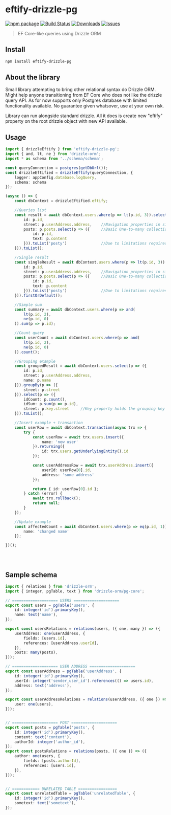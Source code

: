 # eftify-drizzle-pg

[![npm package][npm-img]][npm-url]
[![Build Status][build-img]][build-url]
[![Downloads][downloads-img]][downloads-url]
[![Issues][issues-img]][issues-url]

> EF Core-like queries using Drizzle ORM

## Install

```bash
npm install eftify-drizzle-pg
```

## About the library
Small library attempting to bring other relational syntax do Drizzle ORM. Might help anyone transitioning from EF Core who does not like the drizzle query API. As for now supports only Postgres database with limited functionality available. No guarantee given whatsover, use at your own risk.

Library can run alongside standard drizzle. All it does is create new "eftify" property on the root drizzle object with new API available.

## Usage

```ts
import { drizzleEftify } from 'eftify-drizzle-pg';
import { and, lt, ne } from 'drizzle-orm';
import * as schema from '../schema/schema';

const queryConnection = postgres(getDbUrl());
const drizzleEftified = drizzleEftify(queryConnection, {
	logger: appConfig.database.logQuery,
	schema: schema
});

(async () => {
    const dbContext = drizzleEftified.eftify;

    //Queries list
    const result = await dbContext.users.where(p => lt(p.id, 3)).select(p => ({
        id: p.id,
        street: p.userAddress.address,    //Navigation properties in similar manner like in EF
        posts: p.posts.select(p => ({     //Basic One-to-many collection support
            id: p.id,
            text: p.content
        })).toList('posty')               //Due to limitations requires name specification
    })).toList();

    //Single result
    const singleResult = await dbContext.users.where(p => lt(p.id, 3)).select(p => ({
        id: p.id,
        street: p.userAddress.address,    //Navigation properties in similar manner like in EF
        posts: p.posts.select(p => ({     //Basic One-to-many collection support
            id: p.id,
            text: p.content
        })).toList('posty')               //Due to limitations requires name specification
    })).firstOrDefault();

    //Simple sum
    const summary = await dbContext.users.where(p => and(
        lt(p.id, 2),
        ne(p.id, 0)
    )).sum(p => p.id);

    //Count query
    const userCount = await dbContext.users.where(p => and(
        lt(p.id, 2),
        ne(p.id, 0)
    )).count();

    //Grouping example
    const groupedResult = await dbContext.users.select(p => ({
        id: p.id,
        street: p.userAddress.address,  
        name: p.name
    })).groupBy(p => ({
        street: p.street
    })).select(p => ({
        idCount: p.count(),
        idSum: p.sum(p => p.id),
        street: p.key.street     //Key property holds the grouping key similar to EF Core
    })).toList();

    //Insert example + transaction
    const userRow = await dbContext.transaction(async trx => {
        try {
            const userRow = await trx.users.insert({
                name: 'new user'
            }).returning({
                id: trx.users.getUnderlyingEntity().id
            });

            const userAddressRow = await trx.userAddress.insert({
                userId: userRow[0].id,
                address: 'some address'
            });

            return { id: userRow[0].id };
        } catch (error) {
            await trx.rollback();
            return null;
        }
    });

    //Update example
    const affectedCount = await dbContext.users.where(p => eq(p.id, 1)).update({
        name: 'changed name'
    });

})();





```

## Sample schema

```ts
import { relations } from 'drizzle-orm';
import { integer, pgTable, text } from 'drizzle-orm/pg-core';

// ==================== USERS ====================
export const users = pgTable('users', {
	id: integer('id').primaryKey(),
	name: text('name'),
});

export const usersRelations = relations(users, ({ one, many }) => ({
	userAddress: one(userAddress, {
		fields: [users.id],
		references: [userAddress.userId],
	}),
	posts: many(posts),
}));

// ==================== USER ADDRESS ====================
export const userAddress = pgTable('userAddress', {
	id: integer('id').primaryKey(),
	userId: integer('sender_user_id').references(() => users.id),
	address: text('address'),
});

export const userAddressRelations = relations(userAddress, ({ one }) => ({
	user: one(users),
}));


// ==================== POST ====================
export const posts = pgTable('posts', {
	id: integer('id').primaryKey(),
	content: text('content'),
	authorId: integer('author_id'),
});
export const postsRelations = relations(posts, ({ one }) => ({
	author: one(users, {
		fields: [posts.authorId],
		references: [users.id],
	}),
}));


// ============ UNRELATED TABLE =================
export const unrelatedTable = pgTable('unrelatedTable', {
	id: integer('id').primaryKey(),
	sometext: text('sometext'),
});
```



[build-img]:https://github.com/brunolau/eftify-drizzle-pg/actions/workflows/release.yml/badge.svg
[build-url]:https://github.com/brunolau/eftify-drizzle-pg/actions/workflows/release.yml
[downloads-img]:https://img.shields.io/npm/dt/eftify-drizzle-pg
[downloads-url]:https://www.npmtrends.com/eftify-drizzle-pg
[npm-img]:https://img.shields.io/npm/v/eftify-drizzle-pg
[npm-url]:https://www.npmjs.com/package/eftify-drizzle-pg
[issues-img]:https://img.shields.io/github/issues/brunolau/eftify-drizzle-pg
[issues-url]:https://github.com/brunolau/eftify-drizzle-pg/issues

